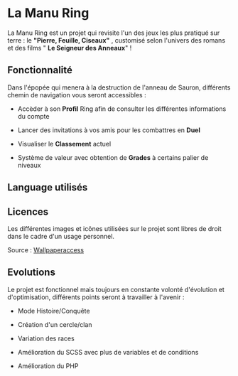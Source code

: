 # La Manu Ring 
 
 La Manu Ring est un projet qui revisite l'un des jeux les plus pratiqué sur terre : le **"Pierre, Feuille, Ciseaux"** , customisé selon l'univers  des romans et des films 
 " **Le Seigneur des Anneaux**" ! 
 
 ## Fonctionnalité
 
 Dans l'épopée qui menera à la destruction de l'anneau de Sauron, différents chemin de navigation vous seront accessibles :
 
 - Accèder à son **Profil** Ring afin de consulter les différentes informations du compte 
 
 - Lancer des invitations à vos amis pour les combattres en **Duel**
 
 - Visualiser le **Classement** actuel 
 
 - Système de valeur avec obtention de **Grades** à certains palier de niveaux 
 
 
 ## Language utilisés 
 
 


## Licences 

Les différentes images et icônes utilisées sur le projet sont libres de droit dans le cadre d'un usage personnel.

Source : [Wallpaperaccess](https://wallpaperaccess.com/lord-of-the-rings-minimalist#related)

## Evolutions

Le projet est fonctionnel mais toujours en constante volonté d'évolution et d'optimisation, différents points seront à travailler à l'avenir :

- Mode Histoire/Conquête

- Création d'un cercle/clan

- Variation des races 

- Amélioration du SCSS avec plus de variables et de conditions 

- Amélioration du PHP


 
